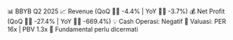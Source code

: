📊 BBYB Q2 2025
📈 Revenue (QoQ 🔻🔴 -4.4% | YoY 🔻🔴 -3.7%)
💰 Net Profit (QoQ 🔻🔴 -27.4% | YoY 🔻🔴 -669.4%)
💡 Cash Operasi: Negatif
🧮 Valuasi: PER 16x | PBV 1.3x
🧱 Fundamental perlu dicermati
